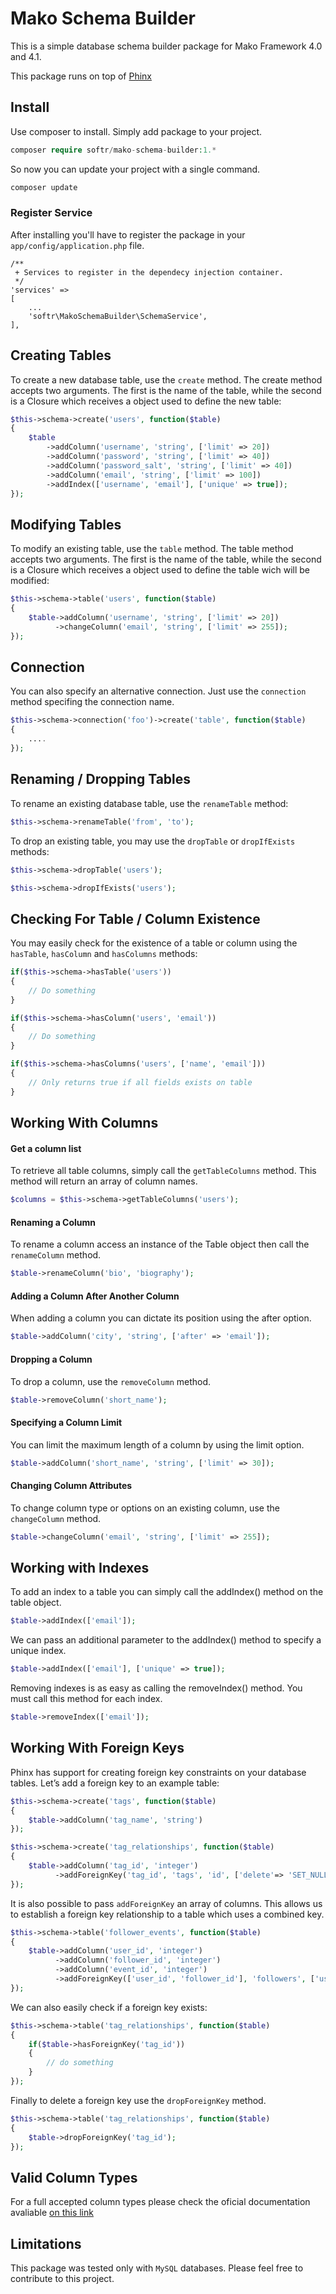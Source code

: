 # Mako Schema Builder

This is a simple database schema builder package for Mako Framework 4.0 and 4.1.

This package runs on top of [Phinx](https://phinx.org/)

## Install

Use composer to install. Simply add package to your project.

```php
composer require softr/mako-schema-builder:1.*
```

So now you can update your project with a single command.

```php
composer update
```


### Register Service

After installing you'll have to register the package in your ``app/config/application.php`` file.

```
/**
 + Services to register in the dependecy injection container.
 */
'services' =>
[
    ...
    'softr\MakoSchemaBuilder\SchemaService',
],
```

## Creating Tables

To create a new database table, use the ``create`` method. The create method accepts two arguments. The first is the name of the table, while the second is a Closure which receives a object used to define the new table:

```php
$this->schema->create('users', function($table)
{
    $table
        ->addColumn('username', 'string', ['limit' => 20])
        ->addColumn('password', 'string', ['limit' => 40])
        ->addColumn('password_salt', 'string', ['limit' => 40])
        ->addColumn('email', 'string', ['limit' => 100])
        ->addIndex(['username', 'email'], ['unique' => true]);
});
```

## Modifying Tables

To modify an existing table, use the ``table`` method. The table method accepts two arguments. The first is the name of the table, while the second is a Closure which receives a object used to define the table wich will be modified:

```php
$this->schema->table('users', function($table)
{
    $table->addColumn('username', 'string', ['limit' => 20])
          ->changeColumn('email', 'string', ['limit' => 255]);
});
```

## Connection

You can also specify an alternative connection. Just use the ``connection`` method specifing the connection name.

```php
$this->schema->connection('foo')->create('table', function($table)
{
    ....
});
```

## Renaming / Dropping Tables

To rename an existing database table, use the ``renameTable`` method:

```php
$this->schema->renameTable('from', 'to');
```

To drop an existing table, you may use the ``dropTable`` or ``dropIfExists`` methods:

```php
$this->schema->dropTable('users');

$this->schema->dropIfExists('users');
```

## Checking For Table / Column Existence

You may easily check for the existence of a table or column using the ``hasTable``, ``hasColumn`` and ``hasColumns`` methods:

```php
if($this->schema->hasTable('users'))
{
    // Do something
}

if($this->schema->hasColumn('users', 'email'))
{
    // Do something
}

if($this->schema->hasColumns('users', ['name', 'email']))
{
    // Only returns true if all fields exists on table
}
```

## Working With Columns

#### Get a column list

To retrieve all table columns, simply call the ``getTableColumns`` method. This method will return an array of column names.

```php
$columns = $this->schema->getTableColumns('users');
```

#### Renaming a Column

To rename a column access an instance of the Table object then call the ``renameColumn`` method.

```php
$table->renameColumn('bio', 'biography');
```

#### Adding a Column After Another Column

When adding a column you can dictate its position using the after option.

```php
$table->addColumn('city', 'string', ['after' => 'email']);
```

#### Dropping a Column

To drop a column, use the ``removeColumn`` method.

```php
$table->removeColumn('short_name');
```

#### Specifying a Column Limit

You can limit the maximum length of a column by using the limit option.

```php
$table->addColumn('short_name', 'string', ['limit' => 30]);
```

#### Changing Column Attributes

To change column type or options on an existing column, use the ``changeColumn`` method.

```php
$table->changeColumn('email', 'string', ['limit' => 255]);
```

## Working with Indexes

To add an index to a table you can simply call the addIndex() method on the table object.

```php
$table->addIndex(['email']);
```

We can pass an additional parameter to the addIndex() method to specify a unique index.

```php
$table->addIndex(['email'], ['unique' => true]);
```

Removing indexes is as easy as calling the removeIndex() method. You must call this method for each index.

```php
$table->removeIndex(['email']);
```

## Working With Foreign Keys

Phinx has support for creating foreign key constraints on your database tables. Let’s add a foreign key to an example table:

```php
$this->schema->create('tags', function($table)
{
    $table->addColumn('tag_name', 'string')
});

$this->schema->create('tag_relationships', function($table)
{
    $table->addColumn('tag_id', 'integer')
          ->addForeignKey('tag_id', 'tags', 'id', ['delete'=> 'SET_NULL', 'update'=> 'NO_ACTION']);
});
```

It is also possible to pass ``addForeignKey`` an array of columns. This allows us to establish a foreign key relationship to a table which uses a combined key.

```php
$this->schema->table('follower_events', function($table)
{
    $table->addColumn('user_id', 'integer')
          ->addColumn('follower_id', 'integer')
          ->addColumn('event_id', 'integer')
          ->addForeignKey(['user_id', 'follower_id'], 'followers', ['user_id', 'follower_id'], ['delete'=> 'NO_ACTION', 'update'=> 'NO_ACTION']);
});
```

We can also easily check if a foreign key exists:

```php
$this->schema->table('tag_relationships', function($table)
{
    if($table->hasForeignKey('tag_id'))
    {
        // do something
    }
});
```

Finally to delete a foreign key use the ``dropForeignKey`` method.

```php
$this->schema->table('tag_relationships', function($table)
{
    $table->dropForeignKey('tag_id');
});
```

## Valid Column Types

For a full accepted column types please check the oficial documentation avaliable [on this link](http://docs.phinx.org/en/latest/migrations.html#valid-column-types)

## Limitations

This package was tested only with ``MySQL`` databases. Please feel free to contribute to this project.